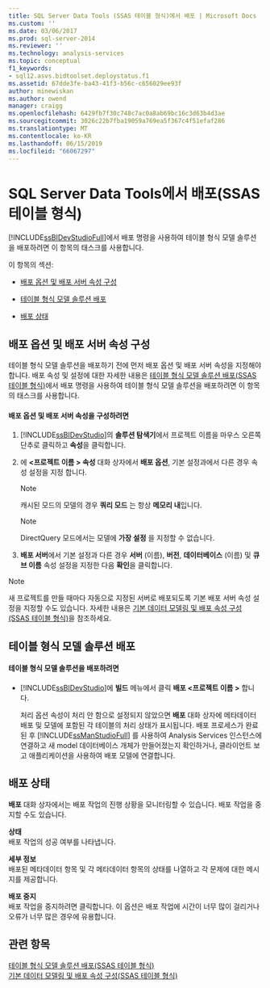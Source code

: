 ```yaml
---
title: SQL Server Data Tools (SSAS 테이블 형식)에서 배포 | Microsoft Docs
ms.custom: ''
ms.date: 03/06/2017
ms.prod: sql-server-2014
ms.reviewer: ''
ms.technology: analysis-services
ms.topic: conceptual
f1_keywords:
- sql12.asvs.bidtoolset.deploystatus.f1
ms.assetid: 67dde3fe-ba43-41f3-b56c-c656029ee93f
author: minewiskan
ms.author: owend
manager: craigg
ms.openlocfilehash: 6429fb7f30c748c7ac0a8ab69bc16c3d63b4d3ae
ms.sourcegitcommit: 3026c22b7fba19059a769ea5f367c4f51efaf286
ms.translationtype: MT
ms.contentlocale: ko-KR
ms.lasthandoff: 06/15/2019
ms.locfileid: "66067297"
---
```

# <a name="deploy-from-sql-server-data-tools-ssas-tabular"></a>SQL Server Data Tools에서 배포(SSAS 테이블 형식)
  [!INCLUDE[ssBIDevStudioFull](../../includes/ssbidevstudiofull-md.md)]에서 배포 명령을 사용하여 테이블 형식 모델 솔루션을 배포하려면 이 항목의 태스크를 사용합니다.  
  
 이 항목의 섹션:  
  
-   [배포 옵션 및 배포 서버 속성 구성](#bkmk_deploy)  
  
-   [테이블 형식 모델 솔루션 배포](#bkmk_deploy_proc)  
  
-   [배포 상태](#bkmk_deploy_status)  
  
##  <a name="bkmk_deploy"></a> 배포 옵션 및 배포 서버 속성 구성  
 테이블 형식 모델 솔루션을 배포하기 전에 먼저 배포 옵션 및 배포 서버 속성을 지정해야 합니다. 배포 속성 및 설정에 대한 자세한 내용은 [테이블 형식 모델 솔루션 배포&#40;SSAS 테이블 형식&#41;](tabular-model-solution-deployment-ssas-tabular.md)에서 배포 명령을 사용하여 테이블 형식 모델 솔루션을 배포하려면 이 항목의 태스크를 사용합니다.  
  
#### <a name="to-configure-deployment-options-and-deployment-server-properties"></a>배포 옵션 및 배포 서버 속성을 구성하려면  
  
1.  [!INCLUDE[ssBIDevStudio](../../includes/ssbidevstudio-md.md)]의 **솔루션 탐색기**에서 프로젝트 이름을 마우스 오른쪽 단추로 클릭하고 **속성**을 클릭합니다.  
  
2.  에  **\<프로젝트 이름 > 속성** 대화 상자에서 **배포 옵션**, 기본 설정과에서 다른 경우 속성 설정을 지정 합니다.  
  
    > [!NOTE]  
    >  캐시된 모드의 모델의 경우 **쿼리 모드** 는 항상 **메모리 내**입니다.  
  
    > [!NOTE]  
    >  DirectQuery 모드에서는 모델에 **가장 설정** 을 지정할 수 없습니다.  
  
3.  **배포 서버**에서 기본 설정과 다른 경우 **서버** (이름), **버전**, **데이터베이스** (이름) 및 **큐브 이름** 속성 설정을 지정한 다음 **확인**을 클릭합니다.  
  
> [!NOTE]  
>  새 프로젝트를 만들 때마다 자동으로 지정된 서버로 배포되도록 기본 배포 서버 속성 설정을 지정할 수도 있습니다. 자세한 내용은 [기본 데이터 모델링 및 배포 속성 구성&#40;SSAS 테이블 형식&#41;](properties-ssas-tabular.md)을 참조하세요.  
  
##  <a name="bkmk_deploy_proc"></a> 테이블 형식 모델 솔루션 배포  
  
#### <a name="to-deploy-a-tabular-model-solution"></a>테이블 형식 모델 솔루션을 배포하려면  
  
-   [!INCLUDE[ssBIDevStudio](../../includes/ssbidevstudio-md.md)]에 **빌드** 메뉴에서 클릭 **배포 \<프로젝트 이름 >** 합니다.  
  
     처리 옵션 속성이 처리 안 함으로 설정되지 않았으면 **배포** 대화 상자에 메타데이터 배포 및 모델에 포함된 각 테이블의 처리 상태가 표시됩니다. 배포 프로세스가 완료된 후 [!INCLUDE[ssManStudioFull](../../includes/ssmanstudiofull-md.md)] 를 사용하여 Analysis Services 인스턴스에 연결하고 새 model 데이터베이스 개체가 만들어졌는지 확인하거나, 클라이언트 보고 애플리케이션을 사용하여 배포 모델에 연결합니다.  
  
##  <a name="bkmk_deploy_status"></a> 배포 상태  
 **배포** 대화 상자에서는 배포 작업의 진행 상황을 모니터링할 수 있습니다. 배포 작업을 중지할 수도 있습니다.  
  
 **상태**  
 배포 작업의 성공 여부를 나타냅니다.  
  
 **세부 정보**  
 배포된 메타데이터 항목 및 각 메타데이터 항목의 상태를 나열하고 각 문제에 대한 메시지를 제공합니다.  
  
 **배포 중지**  
 배포 작업을 중지하려면 클릭합니다. 이 옵션은 배포 작업에 시간이 너무 많이 걸리거나 오류가 너무 많은 경우에 유용합니다.  
  
## <a name="see-also"></a>관련 항목  
 [테이블 형식 모델 솔루션 배포&#40;SSAS 테이블 형식&#41;](tabular-model-solution-deployment-ssas-tabular.md)   
 [기본 데이터 모델링 및 배포 속성 구성&#40;SSAS 테이블 형식&#41;](properties-ssas-tabular.md)  
  
  
